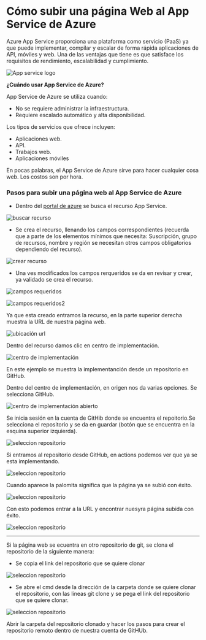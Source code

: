 # Cómo subir una página Web al App Service de Azure

Azure App Service proporciona una plataforma como servicio (PaaS) ya que puede implementar, compilar y escalar de forma rápida aplicaciones de API, móviles y web. Una de las ventajas que tiene es que satisface los requisitos de rendimiento, escalabilidad y cumplimiento.

![App service logo](Imagenes\logo.png)

**¿Cuándo usar App Service de Azure?**

App Service de Azure se utiliza cuando:

- No se requiere administrar la infraestructura.
- Requiere escalado automático y alta disponibilidad.

Los tipos de servicios que ofrece incluyen:

- Aplicaciones web.
- API.
- Trabajos web.
- Aplicaciones móviles


En pocas palabras, el App Service de Azure sirve para hacer cualquier cosa web. Los costos son por hora.

### Pasos para subir una página web al App Service de Azure

- Dentro del [portal de azure](www.portal.azure.com) se busca el recurso App Service.

![buscar recurso](Imagenes\crear_app_service.PNG)

- Se crea el recurso, llenando los campos correspondientes (recuerda que a parte de los elementos mínimos que necesita: Suscripción, grupo de recursos, nombre y región se necesitan otros campos obligatorios dependiendo del recurso).

![crear recurso](Imagenes\crear.PNG)

- Una ves modificados los campos rerqueridos se da en revisar y crear, ya validado se crea el recurso.

![campos requeridos](Imagenes\requerimientos_generales.PNG)

![campos requeridos2](Imagenes\requerimientos_generales2.PNG)

Ya que esta creado entramos la recurso, en la parte superior derecha muestra la URL de nuestra página web.

![ubicación url](Imagenes\url.PNG)

Dentro del recurso damos clic en centro de implementación.

![centro de implementación](Imagenes\centro_implementación.PNG)

En este ejemplo se muestra la implementanción desde un repositorio en GitHub.

Dentro del centro de implementación, en origen nos da varias opciones. Se selecciona GitHub.

![centro de implementación abierto](Imagenes\centro_impl_abierto.PNG)

Se inicia sesión en la cuenta de GitHib donde se encuentra el repoitorio.Se selecciona el repositorio y se da en guardar (botón que se encuentra en la esquina superior izquierda).

![seleccion repositorio](Imagenes\seleccion_repositorio.PNG)

Si entramos al repositorio desde GitHub, en actions podemos ver que ya se esta implementando.

![seleccion repositorio](Imagenes\github_actions.PNG)

Cuando aparece la palomita significa que la página ya se subió con éxito.

![seleccion repositorio](Imagenes\cargado.PNG)

Con esto podemos entrar a la URL y encontrar nuesyra página subida con éxito.

![seleccion repositorio](Imagenes\paginasubida.PNG)


____________________________________________________________________________________

Si la página web se ecuentra en otro repositorio de git, se clona el repositorio de la siguiente manera:

- Se copia el link del repositorio que se quiere clonar 

![seleccion repositorio](Imagenes\clonar_reepositorio.PNG)

- Se abre el cmd desde la dirección de la carpeta donde se quiere clonar el repositorio, con las lineas git clone y se pega el link del repositorio que se quiere clonar.

![seleccion repositorio](Imagenes\clone_cmd.PNG)

Abrir la carpeta del repositorio clonado y hacer los pasos para crear el repositorio remoto dentro de nuestra cuenta de GitHUb.



